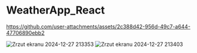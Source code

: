 # WeatherApp_React

https://github.com/user-attachments/assets/2c388d42-956d-49c7-a644-47706890ebb2

![Zrzut ekranu 2024-12-27 213353](https://github.com/user-attachments/assets/dfb776b1-a838-4e82-896e-10535cbc8ce2)
![Zrzut ekranu 2024-12-27 213403](https://github.com/user-attachments/assets/aa1b8da4-5327-411d-9b8b-7a3fa3dce3ad)
